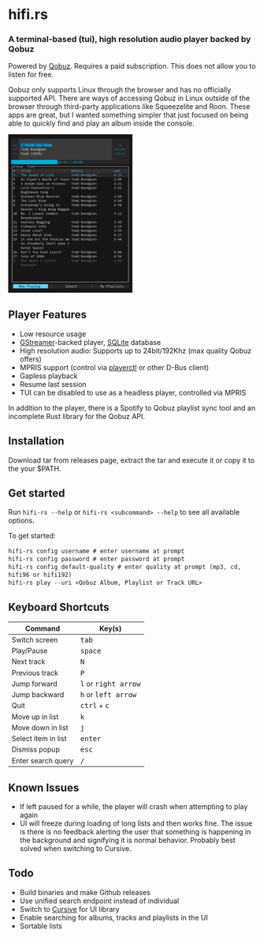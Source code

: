# hifi.rs

### A terminal-based (tui), high resolution audio player backed by Qobuz

Powered by [Qobuz](https://www.qobuz.com). Requires a paid subscription. This does not allow you to listen for free.

Qobuz only supports Linux through the browser and has no officially supported API. There are ways of accessing Qobuz in Linux outside of the browser through third-party applications like Squeezelite and Roon. These apps are great, but I wanted something simpler that just focused on being able to quickly find and play an album inside the console.

<img width="50%" src="hifi-rs.png" alt="screenshot" />

## Player Features

- Low resource usage
- [GStreamer](https://gstreamer.freedesktop.org/)-backed player, [SQLite](https://www.sqlite.org/index.html) database
- High resolution audio: Supports up to 24bit/192Khz (max quality Qobuz offers)
- MPRIS support (control via [playerctl](https://github.com/altdesktop/playerctl) or other D-Bus client)
- Gapless playback
- Resume last session
- TUI can be disabled to use as a headless player, controlled via MPRIS

In addition to the player, there is a Spotify to Qobuz playlist sync tool and an incomplete Rust library for the Qobuz API.

## Installation

Download tar from releases page, extract the tar and execute it or copy it to the your $PATH.

## Get started

Run `hifi-rs --help` or `hifi-rs <subcommand> --help` to see all available options.

To get started:

```shell
hifi-rs config username # enter username at prompt
hifi-rs config password # enter password at prompt
hifi-rs config default-quality # enter quality at prompt (mp3, cd, hifi96 or hifi192)
hifi-rs play --uri <Qobuz Album, Playlist or Track URL>
```

## Keyboard Shortcuts

| Command             | Key(s)                                 |
| ------------------- | -------------------------------------- |
| Switch screen       | <kbd>tab</kbd>                         |
| Play/Pause          | <kbd>space</kbd>                       |
| Next track          | <kbd>N</kbd>                           |
| Previous track      | <kbd>P</kbd>                           |
| Jump forward        | <kbd>l</kbd> or <kbd>right arrow</kbd> |
| Jump backward       | <kbd>h</kbd> or <kbd>left arrow</kbd>  |
| Quit                | <kbd>ctrl</kbd> + <kbd>c</kbd>         |
| Move up in list     | <kbd>k</kbd>                           |
| Move down in list   | <kbd>j</kbd>                           |
| Select item in list | <kbd>enter</kbd>                       |
| Dismiss popup       | <kbd>esc</kbd>                         |
| Enter search query  | <kbd>/</kbd>                           |

## Known Issues

- If left paused for a while, the player will crash when attempting to play again
- UI will freeze during loading of long lists and then works fine. The issue is there is no feedback alerting the user that something is happening in the background and signifying it is normal behavior. Probably best solved when switching to Cursive.

## Todo

- Build binaries and make Github releases
- Use unified search endpoint instead of individual
- Switch to [Cursive](https://crates.io/crates/cursive) for UI library
- Enable searching for albums, tracks and playlists in the UI
- Sortable lists
